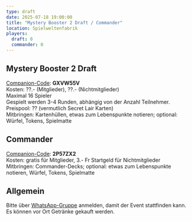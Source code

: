 ```yaml
---
type: draft
date: 2025-07-18 19:00:00
title: "Mystery Booster 2 Draft / Commander"
location: Spielweltenfabrik
players:
  draft: 0
  commander: 0
---
```

## Mystery Booster 2 Draft
[Companion-Code](/faq/#was-hat-es-mit-dem-companion-code-auf-sich): **GXVW55V** \
Kosten: ??.- (Mitglieder), ??.- (Nichtmitglieder) \
Maximal 16 Spieler \
Gespielt werden 3-4 Runden, abhängig von der Anzahl Teilnehmer.
Preispool: ?? (vermutlich Secret Lair Karten) \
Mitbringen: Kartenhüllen, etwas zum Lebenspunkte notieren; optional: Würfel, Tokens, Spielmatte

## Commander
[Companion-Code](/faq/#was-hat-es-mit-dem-companion-code-auf-sich): **2P57ZX2** \
Kosten: gratis für Mitglieder, 3.- Fr Startgeld für Nichtmitglieder \
Mitbringen: Commander-Decks; optional: etwas zum Lebenspunkte notieren, Würfel, Tokens, Spielmatte

## Allgemein
Bitte über [WhatsApp-Gruppe](https://chat.whatsapp.com/HQ7IINFrZB63esDNRqsIUw) anmelden, damit der Event stattfinden kann. \
Es können vor Ort Getränke gekauft werden.

